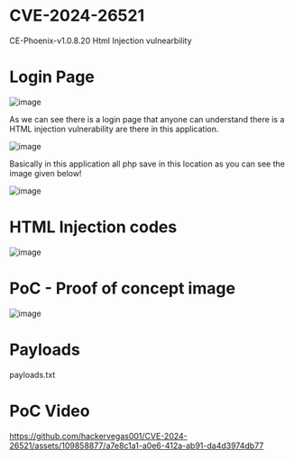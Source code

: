 # CVE-2024-26521
CE-Phoenix-v1.0.8.20
Html Injection vulnearbility

# Login Page
![image](https://github.com/hackervegas001/CVE-2024-26521/assets/109858877/fdcac5f4-be7a-4c11-9cf7-035dbc44e3d9)

As we can see there is a login page that anyone can understand there is a HTML injection vulnerability are there in this application.

![image](https://github.com/hackervegas001/CVE-2024-26521/assets/109858877/2ddaa0eb-fd7f-4351-9710-de0483a48635)

Basically in this application all php save in this location as you can see the image given below!

![image](https://github.com/hackervegas001/CVE-2024-26521/assets/109858877/9511197e-674e-40d3-ac6b-c3d093e6a43e)

# HTML Injection codes
![image](https://github.com/hackervegas001/CVE-2024-26521/assets/109858877/7b0ecb0c-852c-418b-b442-36dd7221c1d1)

# PoC - Proof of concept image 
![image](https://github.com/hackervegas001/CVE-2024-26521/assets/109858877/34c0de44-4085-44d9-8d05-edbcd6fcfb37)

# Payloads
payloads.txt

# PoC Video

https://github.com/hackervegas001/CVE-2024-26521/assets/109858877/a7e8c1a1-a0e6-412a-ab91-da4d3974db77


